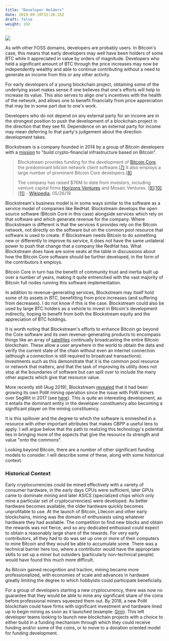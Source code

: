 ```yaml
---
title: "Developer Holders"
date: 2019-09-10T15:26:15Z
draft: false
weight: 192
---
```

![](/hold-while-building.jpg)

As with other FOSS domains, developers are probably users. In Bitcoin's case, this means that early developers may well have been holders of some BTC while it appreciated in value by orders of magnitude.  Developers who held a significant amount of BTC through the price increases may now be independently wealthy and able to continue contributing without a need to generate an income from this or any other activity.

For early developers of a young blockchain project, obtaining some of the underlying asset makes sense if one believes that one's efforts will help to increase its value. This also serves to align one's incentives with the health of the network, and allows one to benefit financially from price appreciation that may be in some part due to one's work.

Developers who do not depend on any external party for an income are in the strongest position to push the development of a blockchain project in the direction that they see fit. Dependence on an external party for income may mean deferring to that party's judgement about the direction development takes.

Blockstream is a company founded in 2014 by a group of Bitcoin developers with a [mission](https://blockstream.com/about/) to "build crypto-financial infrastructure based on Bitcoin".

> Blockstream provides funding for the development of [Bitcoin Core](https://en.wikipedia.org/wiki/Bitcoin_Core), the predominant bitcoin network client software.[[7\]](https://en.wikipedia.org/wiki/Blockstream#cite_note-CoinDesk-7) It also employs a large number of prominent Bitcoin Core developers.[[8\]](https://en.wikipedia.org/wiki/Blockstream#cite_note-:1-8)
>
> The company has raised $76M to date from investors, including venture capital firms [Horizons Ventures](https://en.wikipedia.org/wiki/Horizons_Ventures) and Mosaic Ventures. [[9\]](https://en.wikipedia.org/wiki/Blockstream#cite_note-mosa_OurI-9)[[10\]](https://en.wikipedia.org/wiki/Blockstream#cite_note-10)[[11\]](https://en.wikipedia.org/wiki/Blockstream#cite_note-11) - [Wikipedia](https://en.wikipedia.org/wiki/Blockstream), 05/26/19

Blockstream's business model is in some ways similar to the software as a service model of companies like RedHat. Blockstream develops the open source software (Bitcoin Core in this case) alongside services which rely on that software and which generate revenue for the company. Where Blockstream is different is that the services it provides rely on the Bitcoin network, not directly on the software but on the common pool resource that software is used to create. If Blockstream needs Bitcoin to do something new or differently to improve its service, it does not have the same unilateral power to push that change that a company like RedHat has. What Blockstream does have are some seats at the table in discussions about how the Bitcoin Core software should be further developed, in the form of the contributors it employs. 

Bitcoin Core in turn has the benefit of community trust and inertia built up over a number of years, making it quite entrenched with the vast majority of Bitcoin full nodes running this software implementation.

In addition to revenue-generating services, Blockstream may itself hold some of its assets in BTC, benefitting from price increases (and suffering from decreases). I do not know if this is the case. Blockstream could also be used by large BTC holders as a vehicle to invest in Bitcoin's development indirectly, hoping to benefit from both the Blockstream equity and the appreciation of BTC holdings. 

It is worth noting that Blockstream's efforts to enhance Bitcoin go beyond the Core software and its own revenue-generating products to encompass things like an array of [satellites](https://www.forbes.com/sites/michaeldelcastillo/2018/12/17/who-needs-verizon-blockstream-broadcasts-entire-bitcoin-blockchain-from-space/#7536a7a95a80) continually broadcasting the entire Bitcoin blockchain. These allow a user anywhere in the world to obtain the data and verify the current state of the chain without even an internet connection (although a connection is still required to broadcast transactions). Investments such as this demonstrate that it is the common pool resource or network that matters, and that the task of improving its utility does not stop at the boundaries of software but can spill over to include the many other aspects which give that resource value.

More recently still (Aug 2019), Blockstream [revealed](https://blockstream.com/2019/08/08/en-mining-launch/) that it had been growing its own PoW mining operation since the issue with PoW miners over SegWit in 2017 (see [here](/governance/bitcoin)). This is quite an interesting development, as it entails the dominant entity in the developer constituency also becoming a significant player on the mining constituency.

It is this spillover and the degree to which the software is enmeshed in a resource with other important attributes that makes CBPP a useful lens to apply. I will argue below that the path to realizing this technology's potential lies in bringing more of the aspects that give the resource its strength and value "onto the commons".

Looking beyond Bitcoin, there are a number of other significant funding models to consider. I will describe some of these, along with some historical context.

### Historical Context

Early cryptocurrencies could be mined effectively with a variety of consumer hardware, in the early days CPUs were sufficient, later GPUs came to dominate mining and later ASICS (specialized chips which only mine a particular set of cryptocurrencies) were developed. As better hardware becomes available, the older hardware quickly becomes unprofitable to use. At the launch of Bitcoin, Litecoin and other early blockchains, mining was the domain of enthusiasts using whatever hardware they had available. The competition to find new blocks and obtain the rewards was not fierce, and so any dedicated enthusiast could expect to obtain a reasonably large share of the rewards. For very early contributors, all they had to do was set up one or more of their computers to mine Bitcoin and they would be able to accumulate some. There was a technical barrier here too, where a contributor would have the appropriate skills to set up a miner but outsiders (particularly non-technical people) would have found this much more difficult. 

As Bitcoin gained recognition and traction, mining became more professionalized, with economies of scale and advances in hardware greatly limiting the degree to which hobbyists could participate beneficially. 

For a group of developers starting a new cryptocurrency, there was now no guarantee that they would be able to mine any significant share of the coins before professional miners squeezed them out. By 2018, a new PoW blockchain could have firms with significant investment and hardware lined up to begin mining as soon as it launched (example: [Grin](https://www.coindesk.com/grin-launch-crypto-interest-from-deep-pocketed-investors)). This left developer teams looking to launch new blockchain projects with a choice to either build in a funding mechanism through which they could receive funding and/or some of the coins, or to move to a donation oriented model for funding development.